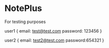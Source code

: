 # NotePlus

For testing purposes

user1 {
  email: test@test.com
  password: 123456
}

user2 {
  email: test2@test.com
  password:654321
}
